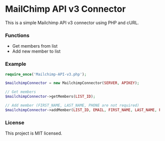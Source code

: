 # MailChimp API v3 Connector
This is a simple Mailchimp API v3 connector using PHP and cURL.

### Functions
- Get members from list
- Add new member to list

### Example
```php
require_once('Mailchimp-API-v3.php');

$mailchimpConnector = new MailchimpConnector(SERVER, APIKEY);

// Get members
$mailchimpConnector->getMembers(LIST_ID);

// Add member (FIRST_NAME, LAST_NAME, PHONE are not required)
$mailchimpConnector->addMember(LIST_ID, EMAIL, FIRST_NAME, LAST_NAME, PHONE);
```

### License
This project is MIT licensed.